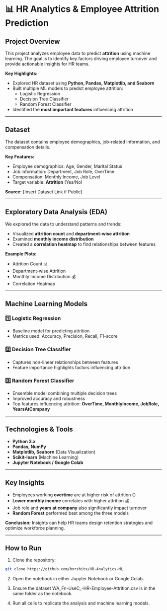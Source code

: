 # 📊 HR Analytics & Employee Attrition Prediction

## Project Overview
This project analyzes employee data to predict **attrition** using machine learning. The goal is to identify key factors driving employee turnover and provide actionable insights for HR teams.  

**Key Highlights:**
- Explored HR dataset using **Python, Pandas, Matplotlib, and Seaborn**  
- Built multiple ML models to predict employee attrition:
  - Logistic Regression  
  - Decision Tree Classifier  
  - Random Forest Classifier  
- Identified the **most important features** influencing attrition  

---

## Dataset
The dataset contains employee demographics, job-related information, and compensation details.  

**Key Features:**
- Employee demographics: Age, Gender, Marital Status  
- Job information: Department, Job Role, OverTime  
- Compensation: Monthly Income, Job Level  
- Target variable: **Attrition** (Yes/No)  

**Source:** [Insert Dataset Link if Public]  

---

## Exploratory Data Analysis (EDA)
We explored the data to understand patterns and trends:

- Visualized **attrition count** and **department-wise attrition**  
- Examined **monthly income distribution**  
- Created a **correlation heatmap** to find relationships between features  

**Example Plots:**
- Attrition Count 📊  
- Department-wise Attrition  
- Monthly Income Distribution 💰  
- Correlation Heatmap  

---

## Machine Learning Models
### 1️⃣ Logistic Regression
- Baseline model for predicting attrition  
- Metrics used: Accuracy, Precision, Recall, F1-score  

### 2️⃣ Decision Tree Classifier
- Captures non-linear relationships between features  
- Feature importance highlights factors influencing attrition  

### 3️⃣ Random Forest Classifier
- Ensemble model combining multiple decision trees  
- Improved accuracy and robustness  
- Top features influencing attrition: **OverTime, MonthlyIncome, JobRole, YearsAtCompany**  

---

## Technologies & Tools
- **Python 3.x**  
- **Pandas, NumPy**  
- **Matplotlib, Seaborn** (Data Visualization)  
- **Scikit-learn** (Machine Learning)  
- **Jupyter Notebook / Google Colab**  

---

## Key Insights
- Employees working **overtime** are at higher risk of attrition ⏰  
- **Lower monthly income** correlates with higher attrition 💰  
- Job role and **years at company** also significantly impact turnover  
- **Random Forest** performed best among the three models  

**Conclusion:** Insights can help HR teams design retention strategies and optimize workforce planning.  

---

## How to Run
1. Clone the repository:  
```bash
git clone https://github.com/hxrshitx/HR-Analytics-ML
```

2. Open the notebook in either Jupyter Notebook or Google Colab.

3. Ensure the dataset WA_Fn-UseC_-HR-Employee-Attrition.csv is in the same folder as the notebook.

4. Run all cells to replicate the analysis and machine learning models.
